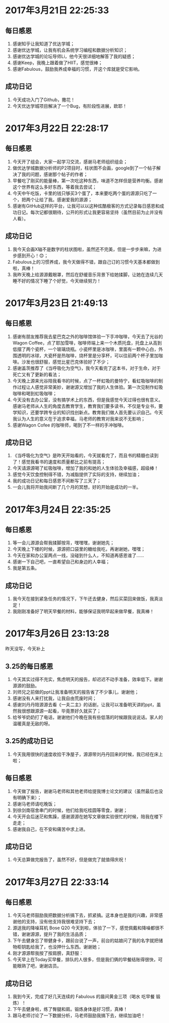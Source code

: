 # 2017年3月21日 22:25:33  
## 每日感恩  
1. 感谢知乎让我知道了优达学城；  
2. 感谢优达学城，让我有机会系统学习编程和数据分析知识；  
3. 感谢优达学城的论坛导师Li，他今天很详细地解答了我的疑惑；  
4. 感谢Keep，我晚上跟着做了HIIT，感觉很棒；
5. 感谢Fabulous，鼓励我养成幸福的习惯，开这个库就是受它影响。  
## 成功日记  
1. 今天成功入门了Github，撒花！  
2. 今天优达学城项目解决了一个Bug，有阶段性进展，欧耶！  

# 2017年3月22日 22:28:17  
## 每日感恩  
1. 今天开了组会，大家一起学习交流，感谢马老师组织组会；  
2. 做优达学城数据分析师的P2项目时，柱状图不会画，google到了一个帖子解决了我的问题，感谢那个帖子的作者；  
3. 早餐吃了刚买的能量棒，第一次吃这种东西，味道不怎样但是营养均衡。感谢这个世界有这么多好东西，等着我去尝试；  
4. 今天中午吃饭，卡里的钱只够买3个蛋了，本来要吃两个蛋的源源只吃了一个，把两个让给了我。感谢爱我的源源；  
5. 感谢有GitHub这样的平台，让我可以以这种炫酷极客的方式记录每日感恩和成功日记。每次记都很期待，公开的形式让我更容易坚持（虽然目前为止并没有人看）。  
## 成功日记  
1. 我今天会画X轴不是数字的柱状图啦，虽然还不完美，但是一步步来嘛，为进步感到开心！😊；  
2. Fabulous上的习惯养成，我今天做得不错，跟自己订的习惯今天基本都做到啦，真棒！  
3. 我昨天晚上给源源戴眼罩，然后在舒缓音乐背景下给她揉脚，让她在连续几天睡不好的情况下睡了个好觉，今天继续努力！  

# 2017年3月23日 21:49:13  
## 每日感恩  
1. 感谢有朋友推荐我去星巴克之外的咖啡馆体验一下手冲咖啡，今天去了光谷的Wagon Coffee，点了耶加雪啡，咖啡师端上来一个木质托盘，托盘上从高到低摆了两个瓷杯，一个玻璃烧瓶。小瓷杯里是冰咖啡，里面有一颗中心白，外围透明的冰球，大瓷杯是热咖啡，烧杯里是分享杯，可以往前两个杯子里加咖啡。沙发也很舒服，感觉比星巴克体验好了不少；  
2. 感谢盖茨推荐了《当呼吸化为空气》，我今天看完了这本书，对于生命，对于死亡又有了更新的看法；  
3. 今天晚上源来光谷陪我看书的时候，点了一杯虹吸的曼特宁，看虹吸咖啡的制作过程让人感觉非常美妙，谢谢源又增加了我的人生体验。第一次见制作虹吸咖啡和喝到虹吸咖啡；  
4. 今天没有去办公室，没有搞学术上的东西，但是我感觉今天过得也很有意义。感谢马老师从人生的角度去教育学生，教育我们要多读书，不仅是专业书，要学知识，还要学跨专业的知识找创新点。教育我们做人首先要认识自己。今天我认为人生的意义在于追求幸福，马老师的教育对我来说不无影响；  
5. 感谢Wagon Cofee 的咖啡师，喝到了不一样的手冲咖啡。  
## 成功日记  
1. 《当呼吸化为空气》是昨天开始看的，今天就看完了，而且书的精髓也读到了！感觉我看书的速度和质量都比之前有提高；  
2. 今天请源源喝了虹吸咖啡，增加了我的和她的人生体验及幸福感，超级棒！  
3. 感觉今天饮食控制得不错，为减脂提供了实际的支持，继续加油；  
4. 我的成功日记和每日感恩不间断写了三天了；  
5. 一会儿我将开始我间断了几个月的冥想，好的开始是成功的一半。  

# 2017年3月24日 22:35:25  
## 每日感恩  
1. 等一会儿源源会帮我揉脚按背，嘿嘿嘿，谢谢她先；  
2. 今天晚上下楼的时候，源源把口袋里的糖给我吃，再谢谢她，嘿嘿；  
3. 今天在家和办公室两点一线，没碰到什么人，不知道再感恩谁了……  
4. 感谢一下自己吧，一直希望自己和身边的人幸福；  
5. 我是第五条。  
## 成功日记
1. 我今天在接到紧急任务的情况下，下午还去健身，然后买菜回来做饭，我真淡定！
2. 我刚刚准备好了明天早餐的材料，能够保证我明早起来做早餐，我真棒！  

# 2017年3月26日 23:13:28  
昨天没写，今天补上  
## 3.25的每日感恩  
1. 今天其实过得不充实，焦虑明天的报告，却迟迟不动手准备，效率低下。谢谢源源的鼓励。  
2. 刘师兄之前做的ppt让我准备明天的报告省了不少事儿，谢谢他；  
3. 感谢没有人来打扰我，让我自由荒废时间；  
4. 感谢刘丹丹陪源源去看《一夫二主》的话剧，让我可以准备明天讲的ppt，虽然我很想跟源源一起看，毕竟票好久就买了； 
5. 给爷爷奶奶打了电话，谢谢他们今晚在我有些低落的时候跟我说说话。家人的温暖真是无敌的呀。  
## 3.25的成功日记  
1. 今天我用很快的速度收拾干净屋子，源源带刘丹丹回来的时候，我已经在床上啦；  
## 每日感恩  
1. 今天做了报告，谢谢马老师和其他老师给提我博士论文的建议（虽然最后也没有明确下来）；  
2. 感谢马老师请吃晚饭；  
3. 到徐剑南宿舍串门的时候，他们给我吃桂圆等零食，谢谢；  
4. 今天开会后迷茫和焦躁，感谢源源在她写文章做实验很忙的时候，陪我在楼下走走；  
5. 感谢我自己，在不安和痛苦中求上进。  
## 成功日记
1. 今天总算做完报告了，虽然不好，但是做完了就值得庆祝！

# 2017年3月27日 22:33:14  
## 每日感恩  
1. 今天马老师鼓励我把数据分析搞下去，抓紧搞。这本身也是我的兴趣，非常感谢他的支持，没有他支持我很难坚持下去；  
2. 源送我的降噪耳机 Bose Q20 今天到啦，体验了一下，感觉佩戴和降噪都很不错，谢谢源源，提升了我的生活品质；  
3. 下午去健身忘了带健身卡，跟前台说了一声，前台的姑娘问了我的名字就把储物柜钥匙给我了，也没押什么东西。谢谢她；  
4. 刚才源源帮我按了按肩膀，真舒服：  
5. 今天早上在Today买早餐，排队的人很多，但是我们俩的早餐结账得很快，可能眼熟了吧，谢谢店员。  
## 成功日记  
1. 我到今天，完成了好几天连续的 Fabulous 的晨间黄金三项（喝水 吃早餐 锻炼）！  
2. 下午去健身啦，练了臀腿和肩。锻炼身体是好习惯，真棒！  
3. 跟马老师讨论了一下数据分析，马老师鼓励我搞下去，继续加油吧！
